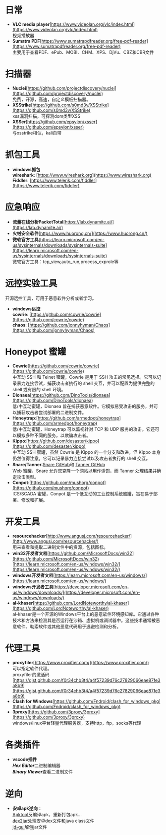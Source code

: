   
# 日常  
- **VLC media player**[https://www.videolan.org/vlc/index.html](https://www.videolan.org/vlc/index.html)  
视频播放器  
- **Sumatra PDF**[https://www.sumatrapdfreader.org/free-pdf-reader](https://www.sumatrapdfreader.org/free-pdf-reader)  
主要用于查看PDF、ePub、MOBI、CHM、XPS、DjVu、CBZ和CBR文件  
  
# 扫描器  
- **Nuclei**[https://github.com/projectdiscovery/nuclei](https://github.com/projectdiscovery/nuclei)  
免费，开源，高速，自定义模板扫描器。  
- **XSStrike**[https://github.com/s0md3v/XSStrike](https://github.com/s0md3v/XSStrike)  
xss漏洞扫描，可探测dom类型XSS  
- **XSSer**[https://github.com/epsylon/xsser](https://github.com/epsylon/xsser)  
与xsstrike相似，kali自带  
  
# 抓包工具  
- **windows抓包**  
**wireshark**: [https://www.wireshark.org](https://www.wireshark.org)  
**Fiddler**: [https://www.telerik.com/fiddler](https://www.telerik.com/fiddler)  
  
# 应急响应  
- **流量在线分析PacketTotal**[https://lab.dynamite.ai/](https://lab.dynamite.ai/)  
- **火绒安全软件**[https://www.huorong.cn/](https://www.huorong.cn/)  
- **微软官方工具**[https://learn.microsoft.com/en-us/sysinternals/downloads/sysinternals-suite](https://learn.microsoft.com/en-us/sysinternals/downloads/sysinternals-suite)  
微软官方工具：tcp_view,auto_run,process_exprole等  
  
# 远控实验工具  
开源远控工具，可用于恶意软件分析或者学习。  
- **windows远控**  
**cowrie**: [https://github.com/cowrie/cowrie](https://github.com/cowrie/cowrie)  
**chaos**: [https://github.com/jonnyhyman/Chaos](https://github.com/jonnyhyman/Chaos)  
  
# Honeypot 蜜罐  
- **Cowrie**[https://github.com/cowrie/cowrie](https://github.com/cowrie/cowrie)  
中互动 SSH 和 Telnet 蜜罐，Cowrie 是用于 SSH 攻击的常见选择。它可以记录暴力连接尝试，捕获攻击者执行的 shell 交互，并可以配置为提供完整的 shell 或有限的 shell 环境。  
- **Dionaea**[https://github.com/DinoTools/dionaea](https://github.com/DinoTools/dionaea)  
低/中互动蜜罐，Dionaea 旨在捕获恶意软件。它模拟易受攻击的服务，并可以捕获攻击者尝试部署的二进制文件。  
- **Honeytrap**:[https://github.com/armedpot/honeytrap](https://github.com/armedpot/honeytrap)  
低/中互动蜜罐，Honeytrap 可以监视针对 TCP 和 UDP 服务的攻击。它还可以模拟多种不同的服务，以欺骗攻击者。  
- **Kippo**:[https://github.com/desaster/kippo](https://github.com/desaster/kippo)  
中互动 SSH 蜜罐，虽然 Cowrie 是 Kippo 的一个分支和改进，但 Kippo 本身仍然值得注意。它可以记录暴力连接尝试以及攻击者执行的 shell 交互。  
- **Snare/Tanner**:[Snare GitHub](https://github.com/mushorg/snare)和 [Tanner GitHub](https://github.com/mushorg/tanner)  
Web 蜜罐，Snare 允许您克隆一个网站以用作诱饵，而 Tanner 处理结果并确定攻击类型。  
- **Conpot**:[https://github.com/mushorg/conpot](https://github.com/mushorg/conpot)  
ICS/SCADA 蜜罐，Conpot 是一个低互动的工业控制系统蜜罐，旨在易于部署、修改和扩展。  
  
  
# 开发工具  
- **resourcehacker**[http://www.angusj.com/resourcehacker/](http://www.angusj.com/resourcehacker/)  
用来查看和提取二进制文件中的资源，包括图标。  
- **win32开发者文档**[https://github.com/MicrosoftDocs/win32](https://github.com/MicrosoftDocs/win32)  
[https://learn.microsoft.com/en-us/windows/win32/](https://learn.microsoft.com/en-us/windows/win32/)  
- **windows开发者文档**[https://learn.microsoft.com/en-us/windows/](https://learn.microsoft.com/en-us/windows/)  
- **windows开发者工具**[https://developer.microsoft.com/en-us/windows/downloads/](https://developer.microsoft.com/en-us/windows/downloads/)  
- **al-khaser**[https://github.com/LordNoteworthy/al-khaser](https://github.com/LordNoteworthy/al-khaser)  
al-khaser是一个开源的Windows平台上的恶意软件环境感知库。它通过各种技术和方法来检测其是否运行在沙箱、虚拟机或调试器中。这些技术通常被恶意软件、勒索软件或其他恶意代码用于逃避检测和分析。  
  
# 代理工具  
- **proxyfiler**[https://www.proxifier.com/](https://www.proxifier.com/)  
可以指定软件代理。  
proxyfiler的激活码[https://gist.github.com/f0r34chb3t4/a4f57239d76c27829066eae87fe3a8b9](https://gist.github.com/f0r34chb3t4/a4f57239d76c27829066eae87fe3a8b9)  
- **Clash for Windows**[https://github.com/Fndroid/clash_for_windows_pkg](https://github.com/Fndroid/clash_for_windows_pkg)  
- **3proxy**[https://github.com/3proxy/3proxy](https://github.com/3proxy/3proxy)  
windows/linux平台轻量代理服务器，支持http，ftp，socks等代理  
  
  
# 各类插件  
- **vscode插件**  
***Hex Editor***二进制编辑器  
***Binary Viewer***查看二进制文件   
  
# 逆向  
- **安卓apk逆向：**  
[Apktool](https://github.com/iBotPeaches/Apktool)反编译apk，重新打包apk...  
[dex2jar](https://github.com/pxb1988/dex2jar)处理安卓dex文件和java class文件  
[jd-gui](https://github.com/java-decompiler/jd-gui)解包jar文件  

